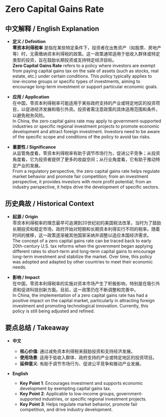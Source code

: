# Zero Capital Gains Rate

## 中文解释 / English Explanation

* **定义 / Definition**  
  **零资本利得税率** 是指在某些特定条件下，投资者在出售资产（如股票、房地产等）时，无需缴纳资本利得税的政策。这一政策通常适用于低收入群体或特定类型的投资，旨在鼓励长期投资或支持特定经济目标。  
  **Zero Capital Gains Rate** refers to a policy where investors are exempt from paying capital gains tax on the sale of assets (such as stocks, real estate, etc.) under certain conditions. This policy typically applies to low-income groups or specific types of investments, aiming to encourage long-term investment or support particular economic goals.

* **应用 / Application**  
  在中国，零资本利得税率可能适用于某些政府支持的产业或特定地区的投资项目，以促进经济发展和吸引外资。投资者需注意政策的具体适用范围和条件，以避免税务风险。  
  In China, the zero capital gains rate may apply to government-supported industries or specific regional investment projects to promote economic development and attract foreign investment. Investors need to be aware of the specific scope and conditions of the policy to avoid tax risks.

* **重要性 / Significance**  
  从监管角度看，零资本利得税率有助于调节市场行为，促进公平竞争；从投资角度看，它为投资者提供了更多的收益空间；从行业角度看，它有助于推动特定产业的发展。  
  From a regulatory perspective, the zero capital gains rate helps regulate market behavior and promote fair competition; from an investment perspective, it provides investors with more profit potential; from an industry perspective, it helps drive the development of specific sectors.

## 历史典故 / Historical Context

* **起源 / Origin**  
  零资本利得税率的理念最早可追溯到20世纪初的美国税法改革，当时为了鼓励长期投资和稳定市场，政府开始对短期和长期资本利得实行不同的税率。随着时间的推移，这一政策逐渐被其他国家采纳并调整以适应本国经济需求。  
  The concept of a zero capital gains rate can be traced back to early 20th-century U.S. tax reforms when the government began applying different rates to short-term and long-term capital gains to encourage long-term investment and stabilize the market. Over time, this policy was adopted and adapted by other countries to meet their economic needs.

* **影响 / Impact**  
  在中国，零资本利得税率的实施对资本市场产生了积极影响，特别是在吸引外资和促进科技创新方面。目前，这一政策仍在不断调整和完善中。  
  In China, the implementation of a zero capital gains rate has had a positive impact on the capital market, particularly in attracting foreign investment and promoting technological innovation. Currently, this policy is still being adjusted and refined.

## 要点总结 / Takeaway

* **中文**  
  - **核心价值**: 通过减免资本利得税来鼓励投资和支持经济发展。
  - **使用场景**: 适用于低收入群体、政府支持的产业或特定地区的投资项目。
  - **延伸意义**: 有助于调节市场行为、促进公平竞争和推动产业发展。

* **English**  
  - **Key Point 1**: Encourages investment and supports economic development by exempting capital gains tax.
  - **Key Point 2**: Applicable to low-income groups, government-supported industries, or specific regional investment projects.
  - **Key Point 3**: Helps regulate market behavior, promote fair competition, and drive industry development.